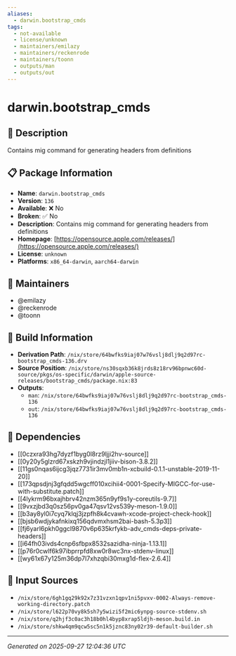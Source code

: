 ```yaml
---
aliases:
  - darwin.bootstrap_cmds
tags:
  - not-available
  - license/unknown
  - maintainers/emilazy
  - maintainers/reckenrode
  - maintainers/toonn
  - outputs/man
  - outputs/out
---
```


# darwin.bootstrap_cmds

## 📝 Description

Contains mig command for generating headers from definitions

## 📋 Package Information

- **Name**: `darwin.bootstrap_cmds`
- **Version**: `136`
- **Available**: ❌ No
- **Broken**: ✅ No
- **Description**: Contains mig command for generating headers from definitions
- **Homepage**: [https://opensource.apple.com/releases/](https://opensource.apple.com/releases/)
- **License**: `unknown`
- **Platforms**: `x86_64-darwin`, `aarch64-darwin`
## 👥 Maintainers

- @emilazy
- @reckenrode
- @toonn


## 🔧 Build Information

- **Derivation Path**: `/nix/store/64bwfks9iaj07w76vslj8dlj9q2d97rc-bootstrap_cmds-136.drv`
- **Source Position**: `/nix/store/ns30sqxb36k8jrds8z18rv96bpnwc60d-source/pkgs/os-specific/darwin/apple-source-releases/bootstrap_cmds/package.nix:83`
- **Outputs**:
  - `man`:  `/nix/store/64bwfks9iaj07w76vslj8dlj9q2d97rc-bootstrap_cmds-136`
  - `out`:  `/nix/store/64bwfks9iaj07w76vslj8dlj9q2d97rc-bootstrap_cmds-136`

## 🔗 Dependencies

- [[0czxra93hg7dyzf1byg0l8rz9ljji2hv-source]]
- [[0y20y5glzrd67xskzh9vjindzjl1jiiv-bison-3.8.2]]
- [[11gs0nqas6ijcg3jqz7731ir3mv0mb1n-xcbuild-0.1.1-unstable-2019-11-20]]
- [[173qpsdjnj3gfqdd5wgcff010xcihii4-0001-Specify-MIGCC-for-use-with-substitute.patch]]
- [[4lykrm96bxajhbrv42nzm365n9yf9s1y-coreutils-9.7]]
- [[9vxzjbd3q0sz56pv0ga47qsv12vs539y-meson-1.9.0]]
- [[b3ay8yl0i7cyq7klqj3jzpfh8k4cvawh-xcode-project-check-hook]]
- [[bjsb6wdjykafnkixq156qdvmxhsm2bai-bash-5.3p3]]
- [[fj6yarl6pkh0ggcl9870v6p635krfykb-adv_cmds-deps-private-headers]]
- [[i64fh03ivds4cnp6sfbpx8532sazidha-ninja-1.13.1]]
- [[p76r0cwlf6k97ibprrpfd8xw0r8wc3nx-stdenv-linux]]
- [[wy61x67y125m36dp7l7xhzqbi30mxg1d-flex-2.6.4]]

## 📁 Input Sources

- `/nix/store/6gh1gq29k92x7z31vzxn1qpv1ni5pvxv-0002-Always-remove-working-directory.patch`
- `/nix/store/l622p70vy8k5sh7y5wizi5f2mic6ynpg-source-stdenv.sh`
- `/nix/store/q2hjf3c0ac3h18b0hl4byp8xrap5ldjh-meson.build.in`
- `/nix/store/shkw4qm9qcw5sc5n1k5jznc83ny02r39-default-builder.sh`

---
*Generated on 2025-09-27 12:04:36 UTC*
